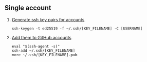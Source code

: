 ## Single account
1. [Generate ssh key pairs for accounts](https://help.github.com/articles/generating-a-new-ssh-key/)

   ```shell
   ssh-keygen -t ed25519 -f ~/.ssh/[KEY_FILENAME] -C [USERNAME]
   ```

2. [Add them to GitHub accounts](https://help.github.com/articles/adding-a-new-ssh-key-to-your-github-account/).

   ```shell
   eval "$(ssh-agent -s)"
   ssh-add ~/.ssh/[KEY_FILENAME]
   more ~/.ssh/[KEY_FILENAME].pub
   ```
